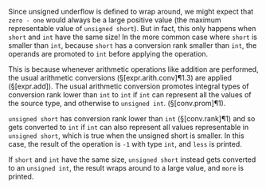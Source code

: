 Since unsigned underflow is defined to wrap around, we might expect that `zero - one` would always be a large positive value (the maximum representable value of `unsigned short`). But in fact, this only happens when `short` and `int` have the same size! In the more common case where `short` is smaller than  `int`, because `short` has a conversion rank smaller than `int`, the operands are promoted to `int` before applying the operation.

This is because whenever arithmetic operations like addition are performed, the usual arithmetic conversions (§[expr.arith.conv]¶1.3) are applied (§[expr.add]). The usual arithmetic conversion promotes integral types of conversion rank lower than `int` to `int` if `int` can represent all the values of the source type, and otherwise to `unsigned int`. (§[conv.prom]¶1). 

`unsigned short` has conversion rank lower than `int` (§[conv.rank]¶1) and so gets converted to `int` if `int` can also represent all values representable in `unsigned short`, which is true when the unsigned short is smaller. In this case, the result of the operation is `-1` with type `int`, and `less` is printed.

If `short` and `int` have the same size, `unsigned short` instead gets converted to an `unsigned int`, the result wraps around to a large value, and `more` is printed.